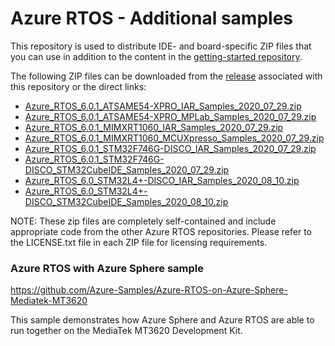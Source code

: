 # Azure RTOS - Additional samples

This repository is used to distribute IDE- and board-specific ZIP files
that you can use in addition to the content in the [getting-started
repository](https://github.com/azure-rtos/getting-started).

The following ZIP files can be downloaded from the [release](https://github.com/azure-rtos/samples/releases) associated with this repository or the direct links:

* [Azure_RTOS_6.0.1_ATSAME54-XPRO_IAR_Samples_2020_07_29.zip](https://github.com/azure-rtos/samples/releases/download/v6.0.1_rel/Azure_RTOS_6.0.1_ATSAME54-XPRO_IAR_Samples_2020_07_29.zip)
* [Azure_RTOS_6.0.1_ATSAME54-XPRO_MPLab_Samples_2020_07_29.zip](https://github.com/azure-rtos/samples/releases/download/v6.0.1_rel/Azure_RTOS_6.0.1_ATSAME54-XPRO_MPLab_Samples_2020_07_29.zip)
* [Azure_RTOS_6.0.1_MIMXRT1060_IAR_Samples_2020_07_29.zip](https://github.com/azure-rtos/samples/releases/download/v6.0.1_rel/Azure_RTOS_6.0.1_MIMXRT1060_IAR_Samples_2020_07_29.zip)
* [Azure_RTOS_6.0.1_MIMXRT1060_MCUXpresso_Samples_2020_07_29.zip](https://github.com/azure-rtos/samples/releases/download/v6.0.1_rel/Azure_RTOS_6.0.1_MIMXRT1060_MCUXpresso_Samples_2020_07_29.zip)
* [Azure_RTOS_6.0.1_STM32F746G-DISCO_IAR_Samples_2020_07_29.zip](https://github.com/azure-rtos/samples/releases/download/v6.0.1_rel/Azure_RTOS_6.0.1_STM32F746G-DISCO_IAR_Samples_2020_07_29.zip)
* [Azure_RTOS_6.0.1_STM32F746G-DISCO_STM32CubeIDE_Samples_2020_07_29.zip](https://github.com/azure-rtos/samples/releases/download/v6.0.1_rel/Azure_RTOS_6.0.1_STM32F746G-DISCO_STM32CubeIDE_Samples_2020_07_29.zip)
* [Azure_RTOS_6.0_STM32L4+-DISCO_IAR_Samples_2020_08_10.zip](https://github.com/azure-rtos/samples/releases/download/v6.0.1_rel/Azure_RTOS_6.0_STM32L4+-DISCO_IAR_Samples_2020_08_10.zip)
* [Azure_RTOS_6.0_STM32L4+-DISCO_STM32CubeIDE_Samples_2020_08_10.zip](https://github.com/azure-rtos/samples/releases/download/v6.0.1_rel/Azure_RTOS_6.0_STM32L4+-DISCO_STM32CubeIDE_Samples_2020_08_10.zip)

NOTE: These zip files are completely self-contained and include appropriate
code from the other Azure RTOS repositories. Please refer to the LICENSE.txt file
in each ZIP file for licensing requirements.

### Azure RTOS with Azure Sphere sample

https://github.com/Azure-Samples/Azure-RTOS-on-Azure-Sphere-Mediatek-MT3620

This sample demonstrates how Azure Sphere and Azure RTOS are able to run together on the MediaTek MT3620 Development Kit.

